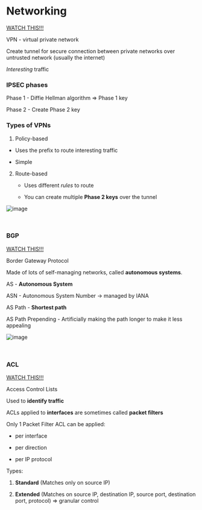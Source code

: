 # Networking

[WATCH THIS!!!](https://www.youtube.com/watch?v=15amNny_kKI)

VPN - virtual private network

Create tunnel for secure connection between private networks over untrusted network (usually the internet)

_Interesting_ traffic

### IPSEC phases

Phase 1 - Diffie Hellman algorithm => Phase 1 key

Phase 2 - Create Phase 2 key

### Types of VPNs

1. Policy-based

  - Uses the prefix to route interesting traffic

  - Simple

2. Route-based

   - Uses different _rules_ to route
  
   - You can create multiple **Phase 2 keys** over the tunnel
  
![image](https://github.com/Mirciulica15/UTCN_Summer_2023_Repo/assets/36898665/5ad8c744-474f-4a2e-b001-f261e414208a)

<br>

### BGP

[WATCH THIS!!!](https://www.youtube.com/watch?v=6XW5cRa3ZKM)

Border Gateway Protocol

Made of lots of self-managing networks, called **autonomous systems**.

AS - **Autonomous System**

ASN - Autonomous System Number -> managed by IANA

AS Path - **Shortest path**

AS Path Prepending - Artificially making the path longer to make it less appealing

![image](https://github.com/Mirciulica15/UTCN_Summer_2023_Repo/assets/36898665/f6c57dad-560f-4b48-bbe6-f6ddb6aaea6b)

<br>

### ACL

[WATCH THIS!!!](https://www.youtube.com/watch?v=0gGhuYOh-54&list=PLIFyRwBY_4bRkAk_BkWL3ea6lRvOn8AKs)

Access Control Lists

Used to **identify traffic**

ACLs applied to **interfaces** are sometimes called **packet filters**

Only 1 Packet Filter ACL can be applied:

- per interface

- per direction

- per IP protocol

Types:

1. **Standard** (Matches only on source IP)

2. **Extended** (Matches on source IP, destination IP, source port, destination port, protocol) => granular control
